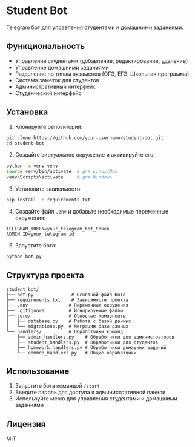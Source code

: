 # Student Bot

Telegram бот для управления студентами и домашними заданиями.

## Функциональность

- Управление студентами (добавление, редактирование, удаление)
- Управление домашними заданиями
- Разделение по типам экзаменов (ОГЭ, ЕГЭ, Школьная программа)
- Система заметок для студентов
- Административный интерфейс
- Студенческий интерфейс

## Установка

1. Клонируйте репозиторий:
```bash
git clone https://github.com/your-username/student-bot.git
cd student-bot
```

2. Создайте виртуальное окружение и активируйте его:
```bash
python -m venv venv
source venv/bin/activate  # для Linux/Mac
venv\Scripts\activate     # для Windows
```

3. Установите зависимости:
```bash
pip install -r requirements.txt
```

4. Создайте файл `.env` и добавьте необходимые переменные окружения:
```
TELEGRAM_TOKEN=your_telegram_bot_token
ADMIN_ID=your_telegram_id
```

5. Запустите бота:
```bash
python bot.py
```

## Структура проекта

```
student_bot/
├── bot.py              # Основной файл бота
├── requirements.txt    # Зависимости проекта
├── .env               # Переменные окружения
├── .gitignore         # Игнорируемые файлы
├── core/              # Основные компоненты
│   ├── database.py    # Работа с базой данных
│   └── migrations.py  # Миграции базы данных
└── handlers/          # Обработчики команд
    ├── admin_handlers.py    # Обработчики для администраторов
    ├── student_handlers.py  # Обработчики для студентов
    ├── homework_handlers.py # Обработчики домашних заданий
    └── common_handlers.py   # Общие обработчики
```

## Использование

1. Запустите бота командой `/start`
2. Введите пароль для доступа к административной панели
3. Используйте меню для управления студентами и домашними заданиями

## Лицензия

MIT 